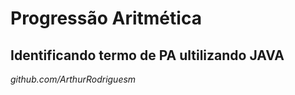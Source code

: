 # Progressão Aritmética

## Identificando termo de PA ultilizando JAVA

_github.com/ArthurRodriguesm_
